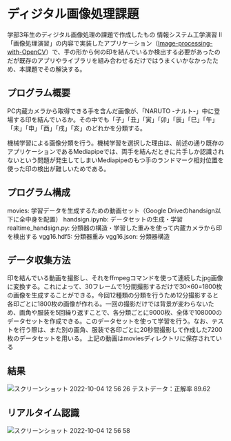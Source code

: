 # ディジタル画像処理課題
学部3年生のディジタル画像処理の課題で作成したもの
情報システム工学演習 II 「画像処理演習」の内容で実装したアプリケーション（[Image-processing-with-OpenCV](https://github.com/Nshisei/Image-processing-with-OpenCV)）で、手の形から何の印を結んでいるか検出する必要があったのだが既存のアプリやライブラリを組み合わせるだけではうまくいかなかったため、本課題でその解決する。

## プログラム概要
PC内蔵カメラから取得できる手を含んだ画像が、「NARUTO -ナルト-」中に登場する印を結んでいるか。その中でも「子」「丑」「寅」「卯」「辰」「巳」「午」「未」「申」「酉」「戌」「亥」のどれかを分類する。

機械学習による画像分類を行う。機械学習を選択した理由は、前述の通り既存のアプリケーションであるMediapipeでは、両手を結んだときに片手しか認識されないという問題が発生してしまいMediapipeのもつ手のランドマーク相対位置を使った印の検出が難しいためである。

## プログラム構成
movies: 学習データを生成するための動画セット（Google Driveのhandsign以下に全中身を配置）
handsign.ipynb: データセットの生成・学習
realtime_handsign.py: 分類器の構造・学習した重みを使って内蔵カメラから印を検出する
vgg16.hdf5: 分類器重み
vgg16.json: 分類器構造

## データ収集方法
印を結んでいる動画を撮影し、それをffmpegコマンドを使って連続したjpg画像に変換する。これによって、30フレームで1分間撮影するだけで30×60=1800枚の画像を生成することができる。今回12種類の分類を行うため12分撮影すると各印ごとに1800枚の画像が作れる。一回の撮影だけでは背景が変わらないため、画角や服装を5回繰り返すことで、各分類ごとに9000枚、全体で108000のデータセットを作成できる。このデータセットを使って学習を行う。なお、テストを行う際は、また別の画角、服装で各印ごとに20秒間撮影して作成した7200枚のデータセットを用いる。
上記の動画はmoviesディレクトリに保存されている

## 結果
![スクリーンショット 2022-10-04 12 56 26](https://user-images.githubusercontent.com/103732456/193732340-e747e687-dfcf-46f3-a78c-f91e6ec8da30.png)
テストデータ：正解率 89.62

## リアルタイム認識
![スクリーンショット 2022-10-04 12 56 58](https://user-images.githubusercontent.com/103732456/193732341-e76b5450-b9d2-4b62-95e2-cb6768800c7c.png)